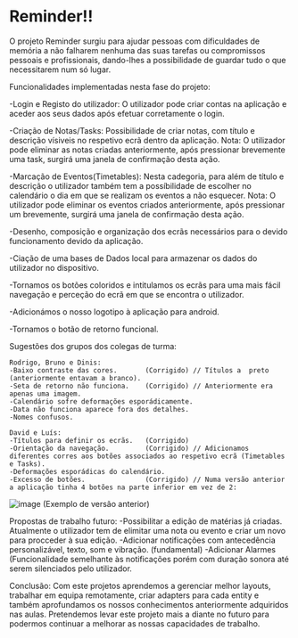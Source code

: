 # Reminder!!
  O projeto Reminder surgiu para ajudar pessoas com dificuldades de memória a não falharem nenhuma das suas tarefas ou compromissos pessoais e profissionais, dando-lhes  a possibilidade de guardar tudo o que necessitarem num só lugar.
  
  

  Funcionalidades implementadas nesta fase do projeto:
  
   -Login e Registo do utilizador: O utilizador pode criar contas na aplicação e aceder aos seus dados após efetuar corretamente o login.
    
   -Criação de Notas/Tasks: Possibilidade de criar notas, com título e descrição vísiveis no respetivo ecrã dentro da aplicação.
        Nota: O utilizador pode eliminar as notas criadas anteriormente, após pressionar brevemente uma task, surgirá uma janela de confirmação desta ação.
        
   -Marcação de Eventos(Timetables): Nesta cadegoria, para além de título e descrição o utilizador também tem a possíbilidade de escolher
      no calendário o dia  em que se realizam os eventos a não esquecer.
        Nota: O utilizador pode eliminar os eventos criados anteriormente, após pressionar um brevemente, surgirá uma janela de confirmação desta ação.
      
   -Desenho, composição e organização dos ecrãs necessários para o devido funcionamento devido da aplicação.
    
   -Ciação de uma bases de Dados local para armazenar os dados do utilizador no dispositivo.
    
   -Tornamos os botões coloridos e intitulamos os ecrãs para uma mais fácil navegação e perceção do ecrã em que se encontra o utilizador.
    
   -Adicionámos o nosso logotipo à aplicação para android.
    
   -Tornamos o botão de retorno funcional.
   
   
    
  Sugestões dos grupos dos colegas de turma:
  
    Rodrigo, Bruno e Dinis:
    -Baixo contraste das cores.       (Corrigido) // Títulos a  preto (anteriormente entavam a branco).
    -Seta de retorno não funciona.    (Corrigido) // Anteriormente era apenas uma imagem.
    -Calendário sofre deformações esporádicamente.
    -Data não funciona aparece fora dos detalhes.
    -Nomes confusos.
      
    David e Luís:
    -Títulos para definir os ecrãs.   (Corrigido)
    -Orientação da navegação.         (Corrigido) // Adicionamos diferentes corres aos botões associados ao respetivo ecrã (Timetables e Tasks).
    -Deformações esporádicas do calendário.
    -Excesso de botões.               (Corrigido) // Numa versão anterior a aplicação tinha 4 botões na parte inferior em vez de 2:
 ![image](https://user-images.githubusercontent.com/92276078/176793679-6ebf5e19-d954-404c-8a74-0141b002f464.png)
(Exemplo de versão anterior)



  Propostas de trabalho futuro:
    -Possibilitar a edição de matérias já criadas. Atualmente o utilizador tem de elimitar uma nota ou evento e criar um novo para procceder à sua edição.
    -Adicionar notificações com antecedência personalizável, texto, som e vibração.   (fundamental)
    -Adicionar Alarmes (Funcionalidade semelhante às notificações porém com duração sonora até serem silenciados pelo utilizador.



  Conclusão:
  Com este projetos aprendemos a gerenciar melhor layouts, trabalhar em equipa remotamente, criar adapters para cada entity e também aprofundamos os nossos conhecimentos anteriormente adquiridos nas aulas.
  Pretendemos levar este projeto mais a diante no futuro para podermos continuar a melhorar as nossas capacidades de trabalho.

